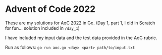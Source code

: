 # Advent of Code 2022 #

These are my solutions for [AoC 2022](https://adventofcode.com/2018) in Go.
(Day 1, part 1, I did in Scratch for fun... solution included in `/day_1`)

I have included my input data and the test data provided in the AoC rubric.

Run as follows:
`go run aoc.go <day> <part> path/to/input.txt`